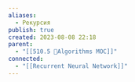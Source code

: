 ```yaml
---
aliases:
  - Рекурсия
publish: true
created: 2023-08-08 22:18
parent:
  - "[[510.5 🐜Algorithms MOC]]"
connected:
  - "[[Recurrent Neural Network]]"
---
```

